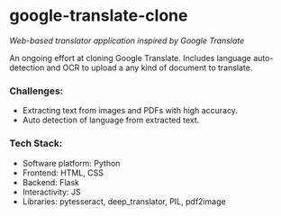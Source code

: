 # google-translate-clone
_Web-based translator application inspired by Google Translate_

An ongoing effort at cloning Google Translate. Includes language auto-detection and OCR to upload a any kind of document to translate.

### Challenges:
- Extracting text from images and PDFs with high accuracy.
- Auto detection of language from extracted text.
 
### Tech Stack:
- Software platform: Python  
- Frontend: HTML, CSS
- Backend: Flask
- Interactivity: JS
- Libraries: pytesseract, deep_translator, PIL, pdf2image
